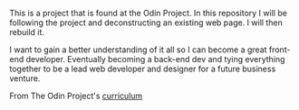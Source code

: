This is a project that is found at the Odin Project. In this repository I will be following the project and deconstructing an existing web page. I will then rebuild it. 

I want to gain a better understanding of it all so I can become a great front-end developer. Eventually becoming a back-end dev and tying everything together to be a lead web developer and designer for a future business venture. 

From The Odin Project's [curriculum](http://www.theodinproject.com/web-development-101/html-css)
